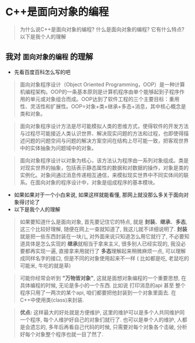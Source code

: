 # C++是面向对象的编程

> 为什么说C++是面向对象的编程? 什么是面向对象的编程? 它有什么特点? 以下是我个人的理解

## 我对 `面向对象的编程` 的理解

- 先看百度百科怎么写的吧
>面向对象程序设计（Object Oriented Programming，OOP）是一种计算机编程架构。OOP的一条基本原则是计算机程序由单个能够起到子程序作用的单元或对象组合而成。OOP达到了软件工程的三个主要目标：重用性、灵活性和扩展性。OOP=对象+类+继承+多态+消息，其中核心概念是类和对象。

>面向对象程序设计方法是尽可能模拟人类的思维方式，使得软件的开发方法与过程尽可能接近人类认识世界、解决现实问题的方法和过程，也即使得描述问题的问题空间与问题的解决方案空间在结构上尽可能一致，把客观世界中的实体抽象为问题域中的对象。

>面向对象程序设计以对象为核心，该方法认为程序由一系列对象组成。类是对现实世界的抽象，包括表示静态属性的数据和对数据的操作，对象是类的实例化。对象间通过消息传递相互通信，来模拟现实世界中不同实体间的联系。在面向对象的程序设计中，对象是组成程序的基本模块。

- 如果如果对于一个小白来说, 如果这样就能看懂, 那网上就没那么多关于面向对象得讨论了
- 以下是我个人的理解
> 如果要知道什么是面向对象, 首先要记住它的特点, 就是 **封装**、**继承**、**多态**, 这三个比较好理解, 随便在网上一查就知道了, 我这儿就不详细说明了.
**封装**就是把一些东西封装在一块儿, 对外面来说只知道怎么用它就行了, 不必要知道具体是怎么实现的
**继承**就相当于拿来主义, 很多别人已经实现的, 我没必要都再实现一遍, 直接拿来用就行了
**多态**理解起来稍微麻烦一点, 可以理解成同样名字的接口, 但是不同的对象使用起来不一样 ( 比如都是吃, 老鼠吃的可能米, 牛吃的就是草)

> 可能你经常会听到 **"万物皆对象"**, 这就是面想对象编程的一个重要思想, 在具体编程的时候, 无论是多小的一个东西. 比如说 打印消息的api 甚至 整个程序只用了一两次的某个api, 咱们都要把他封装到一个对象里面去. 在C++中使用类(class)来封装.

> **优点:** 这样最大的好处就是方便维护, 这里的维护可以是多个人共同维护同一个程序, 每个人维护好自己的对象们就行了. 也可以是单个人的维护, 人都是会遗忘的, 多年后再看自己代码的时候, 只需要对每个对象各个击破, 分析好每个对象整个程序也就一目了然了.